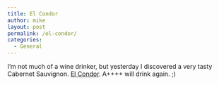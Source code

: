 ```yaml
---
title: El Condor
author: mike
layout: post
permalink: /el-condor/
categories:
  - General
---
```

I&#8217;m not much of a wine drinker, but yesterday I discovered a very tasty Cabernet Sauvignon. <a target="_new" href="http://www.systembolaget.se/SokDrycker/Produkt?VaruNr=26554&#038;Butik=0">El Condor</a>. A++++ will drink again. ;)